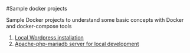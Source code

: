 #Sample docker projects

Sample Docker projects to understand some basic concepts with Docker and docker-compose tools 

1. [Local Wordpress installation](wordpress)
2. [Apache-php-mariadb server for local development](phpapp)

